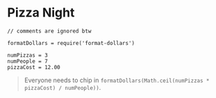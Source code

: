 Pizza Night
====

```
// comments are ignored btw

formatDollars = require('format-dollars')

numPizzas = 3
numPeople = 7
pizzaCost = 12.00
```

> Everyone needs to chip in `formatDollars(Math.ceil(numPizzas * pizzaCost) / numPeople))`.

